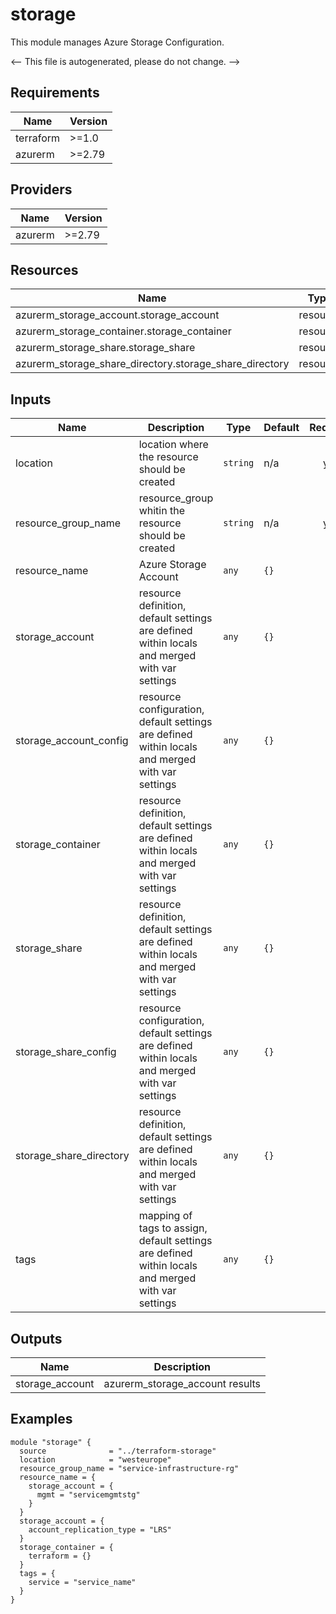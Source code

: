 

<!-- BEGIN_TF_DOCS -->
# storage

This module manages Azure Storage Configuration.

<-- This file is autogenerated, please do not change. -->

## Requirements

| Name | Version |
|------|---------|
| terraform | >=1.0 |
| azurerm | >=2.79 |

## Providers

| Name | Version |
|------|---------|
| azurerm | >=2.79 |

## Resources

| Name | Type |
|------|------|
| azurerm_storage_account.storage_account | resource |
| azurerm_storage_container.storage_container | resource |
| azurerm_storage_share.storage_share | resource |
| azurerm_storage_share_directory.storage_share_directory | resource |

## Inputs

| Name | Description | Type | Default | Required |
|------|-------------|------|---------|:--------:|
| location | location where the resource should be created | `string` | n/a | yes |
| resource_group_name | resource_group whitin the resource should be created | `string` | n/a | yes |
| resource_name | Azure Storage Account | `any` | `{}` | no |
| storage_account | resource definition, default settings are defined within locals and merged with var settings | `any` | `{}` | no |
| storage_account_config | resource configuration, default settings are defined within locals and merged with var settings | `any` | `{}` | no |
| storage_container | resource definition, default settings are defined within locals and merged with var settings | `any` | `{}` | no |
| storage_share | resource definition, default settings are defined within locals and merged with var settings | `any` | `{}` | no |
| storage_share_config | resource configuration, default settings are defined within locals and merged with var settings | `any` | `{}` | no |
| storage_share_directory | resource definition, default settings are defined within locals and merged with var settings | `any` | `{}` | no |
| tags | mapping of tags to assign, default settings are defined within locals and merged with var settings | `any` | `{}` | no |

## Outputs

| Name | Description |
|------|-------------|
| storage_account | azurerm_storage_account results |

## Examples

```hcl
module "storage" {
  source              = "../terraform-storage"
  location            = "westeurope"
  resource_group_name = "service-infrastructure-rg"
  resource_name = {
    storage_account = {
      mgmt = "servicemgmtstg"
    }
  }
  storage_account = {
    account_replication_type = "LRS"
  }
  storage_container = {
    terraform = {}
  }
  tags = {
    service = "service_name"
  }
}
```
<!-- END_TF_DOCS -->